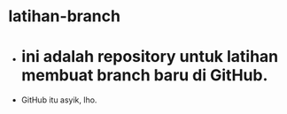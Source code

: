 # latihan-branch
+ # ini adalah repository untuk latihan membuat branch baru di GitHub.
+ GitHub itu asyik, lho.
